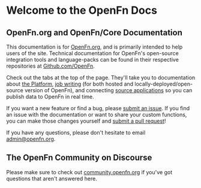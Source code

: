# Welcome to the OpenFn Docs

## OpenFn.org and OpenFn/Core Documentation

This documentation is for [OpenFn.org](https://www.openfn.org), and is primarily
intended to help users of the site. Technical documentation for OpenFn's
open-source integration tools and language-packs can be found in their
respective repositories at [Github.com/OpenFn](https://github.com/openfn).

Check out the tabs at the top of the page. They'll take you to documentation
about [the Platform](documentation.md), [job writing](core.md) (for both hosted
and locally-deployed/open-source version of OpenFn), and connecting
[source applications](source-apps.md) so you can publish data to OpenFn in real
time.

If you want a new feature or find a bug, please
[submit an issue](https://github.com/openfn/docs/issues). If you find an issue
with the documentation or want to share your custom functions, you can make
those changes yourself and
[submit a pull request](https://github.com/OpenFn/docs/compare)!

If you have any questions, please don't hesitate to email
[admin@openfn.org](mailto:admin@openfn.org).

## The OpenFn Community on Discourse

Please make sure to check out
[community.openfn.org](https://community.openfn.org) if you've got questions
that aren't answered here.
